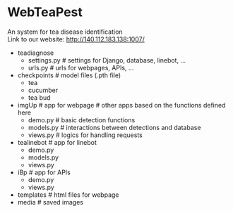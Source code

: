 # WebTeaPest
An system for tea disease identification  
Link to our website: http://140.112.183.138:1007/

- teadiagnose 
  - settings.py # settings for Django, database, linebot, …
  - urls.py # urls for webpages, APIs, …
- checkpoints # model files (.pth file) 
  - tea
  - cucumber
  - tea bud
- imgUp # app for webpage # other apps based on the functions defined here
  - demo.py # basic detection functions
  - models.py # interactions between detections and database
  - views.py # logics for handling requests
- tealinebot # app for linebot
  - demo.py 
  - models.py
  - views.py
- iBp # app for APIs
  - demo.py 
  - views.py 
- templates # html files for webpage
- media # saved images
